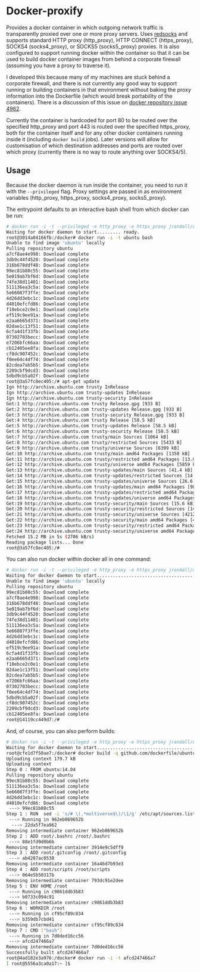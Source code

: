 Docker-proxify
==============

Provides a docker container in which outgoing network traffic is transparently proxied over one or more proxy servers. Uses [redsocks](https://github.com/wtsi-hgi/redsocks) and supports standard HTTP proxy (http_proxy), HTTP CONNECT (https_proxy), SOCKS4 (socks4_proxy), or SOCKS5 (socks5_proxy) proxies. It is also configured to support running docker within the container so that it can be used to build docker container images from behind a corporate firewall (assuming you have a proxy to traverse it). 

I developed this because many of my machines are stuck behind a corporate firewall, and there is not currently any good way to support running or building containers in that environment without baking the proxy information into the Dockerfile (which would break portability of the containers). There is a discussion of this issue on [docker repository issue 4962](https://github.com/dotcloud/docker/issues/4962). 

Currently the container is hardcoded for port 80 to be routed over the specified http_proxy and port 443 is routed over the specified https_proxy, both for the container itself and for any other docker containers running inside it (including `docker build` jobs). Later versions will allow for customisation of which destination addresses and ports are routed over which proxy (currently there is no way to route anything over SOCKS4/5). 

Usage
-----
Because the docker daemon is run inside the container, you need to run it with the `--privileged` flag. Proxy settings are passed in as environment variables (http_proxy, https_proxy, socks4_proxy, socks5_proxy). 

The entrypoint defaults to an interactive bash shell from which docker can be run:
```bash
# docker run -i -t --privileged -e http_proxy -e https_proxy jrandall/docker-proxify
Waiting for docker daemon to start......... ready.
root@3014a04166fb:/docker# docker run -i -t ubuntu bash
Unable to find image 'ubuntu' locally
Pulling repository ubuntu
a7cf8ae4e998: Download complete
3db9c44f4520: Download complete
316b678ddf48: Download complete
99ec81b80c55: Download complete
5e019ab7bf6d: Download complete
74fe38d11401: Download complete
511136ea3c5a: Download complete
5e66087f3ffe: Download complete
4d26dd3ebc1c: Download complete
d4010efcfd86: Download complete
f10ebce2c0e1: Download complete
ef519c9ee91a: Download complete
e2aa6665d371: Download complete
02dae1c13f51: Download complete
6cfa4d1f33fb: Download complete
07302703becc: Download complete
e7206bfc66aa: Download complete
cb12405ee8fa: Download complete
cf8dc907452c: Download complete
f0ee64c4df74: Download complete
82cdea7ab5b5: Download complete
2209cbf9dcd3: Download complete
5dbd9cb5a02f: Download complete
root@3a57fc8ec405:/# apt-get update
Ign http://archive.ubuntu.com trusty InRelease
Ign http://archive.ubuntu.com trusty-updates InRelease
Ign http://archive.ubuntu.com trusty-security InRelease
Get:1 http://archive.ubuntu.com trusty Release.gpg [933 B]
Get:2 http://archive.ubuntu.com trusty-updates Release.gpg [933 B]
Get:3 http://archive.ubuntu.com trusty-security Release.gpg [933 B]
Get:4 http://archive.ubuntu.com trusty Release [58.5 kB]
Get:5 http://archive.ubuntu.com trusty-updates Release [58.5 kB]
Get:6 http://archive.ubuntu.com trusty-security Release [58.5 kB]
Get:7 http://archive.ubuntu.com trusty/main Sources [1064 kB]
Get:8 http://archive.ubuntu.com trusty/restricted Sources [5433 B]
Get:9 http://archive.ubuntu.com trusty/universe Sources [6399 kB]
Get:10 http://archive.ubuntu.com trusty/main amd64 Packages [1350 kB]
Get:11 http://archive.ubuntu.com trusty/restricted amd64 Packages [13.0 kB]
Get:12 http://archive.ubuntu.com trusty/universe amd64 Packages [5859 kB]
Get:13 http://archive.ubuntu.com trusty-updates/main Sources [41.4 kB]
Get:14 http://archive.ubuntu.com trusty-updates/restricted Sources [14 B]
Get:15 http://archive.ubuntu.com trusty-updates/universe Sources [26.6 kB]
Get:16 http://archive.ubuntu.com trusty-updates/main amd64 Packages [98.0 kB]
Get:17 http://archive.ubuntu.com trusty-updates/restricted amd64 Packages [14 B]
Get:18 http://archive.ubuntu.com trusty-updates/universe amd64 Packages [67.1 kB]
Get:19 http://archive.ubuntu.com trusty-security/main Sources [15.6 kB]
Get:20 http://archive.ubuntu.com trusty-security/restricted Sources [14 B]
Get:21 http://archive.ubuntu.com trusty-security/universe Sources [4212 B]
Get:22 http://archive.ubuntu.com trusty-security/main amd64 Packages [49.4 kB]
Get:23 http://archive.ubuntu.com trusty-security/restricted amd64 Packages [14 B]
Get:24 http://archive.ubuntu.com trusty-security/universe amd64 Packages [17.7 kB]
Fetched 15.2 MB in 5s (2706 kB/s)
Reading package lists... Done
root@3a57fc8ec405:/# 
```

You can also run docker within docker all in one command: 
```bash
# docker run -i -t --privileged -e http_proxy -e https_proxy jrandall/docker-proxify docker run -i -t ubuntu bash
Waiting for docker daemon to start........................................ ready.
Unable to find image 'ubuntu' locally
Pulling repository ubuntu
99ec81b80c55: Download complete
a7cf8ae4e998: Download complete
316b678ddf48: Download complete
5e019ab7bf6d: Download complete
3db9c44f4520: Download complete
74fe38d11401: Download complete
511136ea3c5a: Download complete
5e66087f3ffe: Download complete
4d26dd3ebc1c: Download complete
d4010efcfd86: Download complete
ef519c9ee91a: Download complete
6cfa4d1f33fb: Download complete
e2aa6665d371: Download complete
f10ebce2c0e1: Download complete
02dae1c13f51: Download complete
82cdea7ab5b5: Download complete
e7206bfc66aa: Download complete
07302703becc: Download complete
f0ee64c4df74: Download complete
5dbd9cb5a02f: Download complete
cf8dc907452c: Download complete
2209cbf9dcd3: Download complete
cb12405ee8fa: Download complete
root@14119cc449d7:/# 
```

And, of course, you can also perform builds: 
```bash
# docker run -i -t --privileged -e http_proxy -e https_proxy jrandall/docker-proxify
Waiting for docker daemon to start........................................ ready.
root@cfe1d7f50ae7:/docker# docker build -q github.com/dockerfile/ubuntu
Uploading context 179.7 kB
Uploading context
Step 0 : FROM ubuntu:14.04
Pulling repository ubuntu
99ec81b80c55: Download complete
511136ea3c5a: Download complete
5e66087f3ffe: Download complete
4d26dd3ebc1c: Download complete
d4010efcfd86: Download complete
 ---> 99ec81b80c55
Step 1 : RUN  sed -i 's/# \(.*multiverse$\)/\1/g' /etc/apt/sources.list &&  apt-get update &&  apt-get -y upgrade &&  apt-get install -y build-essential &&  apt-get install -y software-properties-common &&  apt-get install -y byobu curl git htop man unzip vim wget
 ---> Running in 962eb069652b
  ---> 22da5f7ea962
Removing intermediate container 962eb069652b
Step 2 : ADD root/.bashrc /root/.bashrc
 ---> 88e1fd9d0b6b
Removing intermediate container 3914e9c5dff9
Step 3 : ADD root/.gitconfig /root/.gitconfig
 ---> ab4287ac0538
Removing intermediate container 16a46d7b93e3
Step 4 : ADD root/scripts /root/scripts
 ---> 064e5b50317b
Removing intermediate container 793dc91e2dee
Step 5 : ENV HOME /root
 ---> Running in c9861ddb3b83
 ---> b0733c094c91
Removing intermediate container c9861ddb3b83
Step 6 : WORKDIR /root
 ---> Running in cf95cf89c834
 ---> b359db7cbd41
Removing intermediate container cf95cf89c834
Step 7 : CMD ["bash"]
 ---> Running in 7d0ded16cc56
 ---> afcd247466a7
Removing intermediate container 7d0ded16cc56
Successfully built afcd247466a7
root@4ad182e3a976:/docker# docker run -i -t afcd247466a7
[ root@5556a3ca0a17:~ ]$
```

